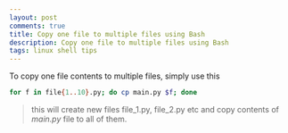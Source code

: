 ```yaml
---
layout: post
comments: true
title: Copy one file to multiple files using Bash
description: Copy one file to multiple files using Bash
tags: linux shell tips
---
```


To copy one file contents to multiple files, simply use this

```bash
for f in file{1..10}.py; do cp main.py $f; done
```

> this will create new files file_1.py, file_2.py etc and copy contents of _main.py_ file to all of them.
